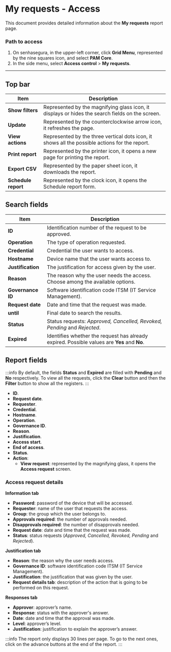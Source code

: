 # My requests - Access

This document provides detailed information about the **My requests** report page.

### Path to access

1. On senhasegura, in the upper-left corner, click **Grid Menu**, represented by the nine squares icon, and select **PAM Core**.
2. In the side menu, select **Access control** > **My requests**.

---

## Top bar
|**Item**|**Description**|
|---|---|
| **Show filters**| Represented by the magnifying glass icon, it displays or hides the search fields on the screen. |
| **Update** | Represented by the counterclockwise arrow icon, it refreshes the page. |
| **View actions** | Represented by the three vertical dots icon, it shows all the possible actions for the report. |
| **Print report**|Represented by the printer icon, it opens a new page for printing the report. |
| **Export CSV**| Represented by the paper sheet icon, it downloads the report. |
| **Schedule report** | Represented by the clock icon, it opens the Schedule report form. |


## Search fields

| **Item** | **Description** |
| --- | --- |
| **ID** | Identification number of the request to be approved.        |
| **Operation** | The type of operation requested.                             |
| **Credential** | Credential the user wants to access.                         |
| **Hostname** | Device name that the user wants access to.                   |
| **Justification** | The justification for access given by the user.              |
| **Reason** | The reason why the user needs the access. Choose among the available options. |
| **Governance ID** | Software identification code ITSM (IT Service Management).  |
| **Request date** | Date and time that the request was made.                     |
| **until** | Final date to search the results.                             |
| **Status** | Status requests: *Approved, Cancelled, Revoked, Pending* and *Rejected*. |
| **Expired** | Identifies whether the request has already expired. Possible values are **Yes** and **No**. |

## Report fields
 :::info
By default, the fields **Status** and **Expired** are filled with **Pending** and **No** respectively. To view all the requests, click the **Clear** button and then the **Filter** button to show all the registers.
:::

* **ID**.
* **Request date**.
* **Requester**.
* **Credential**.
* **Hostname**.
* **Operation**.
* **Governance ID**.
* **Reason**.
* **Justification**.
* **Access start**.
* **End of access**.
* **Status**.
* **Action**:
    * **View request**: represented by the magnifying glass, it opens the **Access request** screen.

### Access request details
**Information tab**

* **Password**: password of the device that will be accessed.
* **Requester**: name of the user that requests the access.
* **Group**: the group which the user belongs to.
* **Approvals required**: the number of approvals needed.
* **Disapprovals required**: the number of disapprovals needed.
* **Request date**: date and time that the request was made.
* **Status**: status requests (*Approved, Cancelled, Revoked, Pending* and *Rejected*).

**Justification tab**

* **Reason**: the reason why the user needs access.
* **Governance ID**: software identification code ITSM (IT Service Management).
* **Justification**: the justification that was given by the user.
* **Request details tab**: description of the action that is going to be performed on this request.

**Responses tab**

* **Approver**: approver’s name.
* **Response**: status with the approver's answer.
* **Date**: date and time that the approval was made.
* **Level**: approver’s level.
* **Justification**: justification to explain the approver’s answer.

 :::info
The report only displays 30 lines per page. To go to the next ones, click on the advance buttons at the end of the report.
:::
